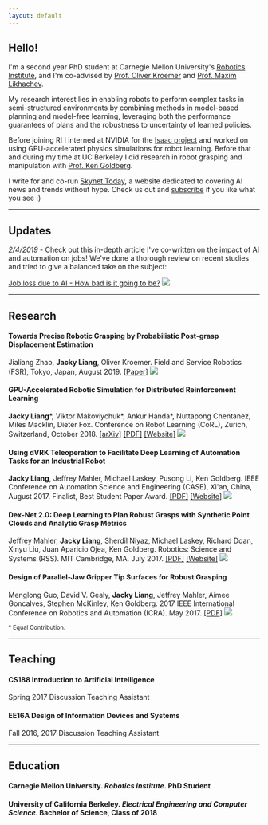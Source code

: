 ```yaml
---
layout: default
---
```


## Hello!

I'm a second year PhD student at Carnegie Mellon University's [Robotics Institute](https://www.ri.cmu.edu/), and I'm co-advised by [Prof. Oliver Kroemer](https://www.ri.cmu.edu/ri-faculty/oliver-kroemer/) and [Prof. Maxim Likhachev](http://www.cs.cmu.edu/~maxim/). 

My research interest lies in enabling robots to perform complex tasks in semi-structured environments by combining methods in model-based planning and model-free learning, leveraging both the performance guarantees of plans and the robustness to uncertainty of learned policies.

Before joining RI I interned at NVIDIA for the [Isaac project](https://www.nvidia.com/en-us/deep-learning-ai/industries/robotics/) and worked on using GPU-accelerated physics simulations for robot learning.
Before that and during my time at UC Berkeley I did research in robot grasping and manipulation with [Prof. Ken Goldberg](http://goldberg.berkeley.edu/).

I write for and co-run [Skynet Today](https://www.skynettoday.com), a website dedicated to covering AI news and trends without hype. Check us out and [subscribe](https://www.skynettoday.com/subscribe) if you like what you see :)

<hr>

## Updates
*2/4/2019* - Check out this in-depth article I've co-written on the impact of AI and automation on jobs! We've done a thorough review on recent studies and tried to give a balanced take on the subject:

[Job loss due to AI - How bad is it going to be?](https://www.skynettoday.com/editorials/ai-automation-job-loss)
[<img class="pub-img" src="https://www.skynettoday.com/assets/img/editorials/ai-automation-job-loss/main.png">](https://www.skynettoday.com/editorials/ai-automation-job-loss)

<hr>

## Research

#### Towards Precise Robotic Grasping by Probabilistic Post-grasp Displacement Estimation
Jialiang Zhao, **Jacky Liang**, Oliver Kroemer. Field and Service Robotics (FSR), Tokyo, Japan, August 2019.
[\[Paper\]](https://www.ri.cmu.edu/publications/towards-precise-robotic-grasping-by-probabilistic-post-grasp-displacement-estimation/)
<img class="pub-img" src="{{ site.baseurl }}assets/imgs/fsr_nn.png"> 

#### GPU-Accelerated Robotic Simulation for Distributed Reinforcement Learning
**Jacky Liang**\*, Viktor Makoviychuk\*, Ankur Handa\*, Nuttapong Chentanez, Miles Macklin, Dieter Fox. Conference on Robot Learning (CoRL), Zurich, Switzerland, October 2018.
[\[arXiv\]](https://arxiv.org/abs/1810.05762)
[\[PDF\]](https://arxiv.org/pdf/1810.05762.pdf)
[\[Website\]](https://sites.google.com/view/accelerated-gpu-simulation/home)
<img class="pub-img" src="{{ site.baseurl }}assets/imgs/gpu-rl.png"> 

#### Using dVRK Teleoperation to Facilitate Deep Learning of Automation Tasks for an Industrial Robot
**Jacky Liang**, Jeffrey Mahler, Michael Laskey, Pusong Li, Ken Goldberg. IEEE Conference on Automation Science and Engineering (CASE), Xi'an, China, August 2017. Finalist, Best Student Paper Award. 
[\[PDF\]](https://berkeleyautomation.github.io/teleop/documents/DY-Teleop-CASE-2017_final.pdf)
[\[Website\]](https://berkeleyautomation.github.io/teleop/)
<img class="pub-img" src="{{ site.baseurl }}assets/imgs/dy-teleop_web.jpg"> 

#### Dex-Net 2.0: Deep Learning to Plan Robust Grasps with Synthetic Point Clouds and Analytic Grasp Metrics
Jeffrey Mahler, **Jacky Liang**, Sherdil Niyaz, Michael Laskey, Richard Doan, Xinyu Liu, Juan Aparicio Ojea, Ken Goldberg. Robotics: Science and Systems (RSS). MIT Cambridge, MA. July 2017.
[\[PDF\]](https://github.com/BerkeleyAutomation/dex-net/raw/gh-pages/docs/dexnet_rss2017_final.pdf)
[\[Website\]](https://berkeleyautomation.github.io/dex-net/)
<img class="pub-img" src="{{ site.baseurl }}assets/imgs/dex-net_web.jpg">

#### Design of Parallel-Jaw Gripper Tip Surfaces for Robust Grasping
Menglong Guo, David V. Gealy, **Jacky Liang**, Jeffrey Mahler, Aimee Goncalves, Stephen McKinley, Ken Goldberg. 2017 IEEE International Conference on Robotics and Automation (ICRA). May 2017.
[\[PDF\]](http://goldberg.berkeley.edu/pubs/gripper-tip-surface-design-icra-2017-camera-ready.pdf)
<img class="pub-img" src="{{ site.baseurl }}assets/imgs/gripper-tips.png">

<small>\* Equal Contribution.</small>
<hr>

## Teaching

#### CS188 Introduction to Artificial Intelligence
Spring 2017 Discussion Teaching Assistant
#### EE16A Design of Information Devices and Systems
Fall 2016, 2017 Discussion Teaching Assistant

<hr>

## Education

#### Carnegie Mellon University. _Robotics Institute_. PhD Student

#### University of California Berkeley. _Electrical Engineering and Computer Science_. Bachelor of Science, Class of 2018
